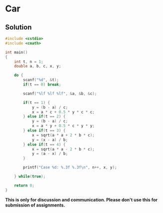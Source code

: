 # Car

## Solution

```c++
#include <cstdio>
#include <cmath>

int main()
{
    int t, n = 1;
    double a, b, c, x, y;

    do {
        scanf("%d", &t);
        if(t == 0) break;

        scanf("%lf %lf %lf", &a, &b, &c);

        if(t == 1) {
            y = (b - a) / c;
            x = a * c + 0.5 * y * c * c;
        } else if(t == 2) {
            y = (b - a) / c;
            x = a * y + 0.5 * c * y * y;
        } else if(t == 3) {
            x = sqrt(a * a + 2 * b * c);
            y = (x - a) / b;
        } else if(t == 4) {
            x = sqrt(a * a - 2 * b * c);
            y = (a - x) / b;
        }

        printf("Case %d: %.3f %.3f\n", n++, x, y);

    } while(true);

    return 0;
}

```


**This is only for discussion and communication. Please don't use this for submission of assignments.**